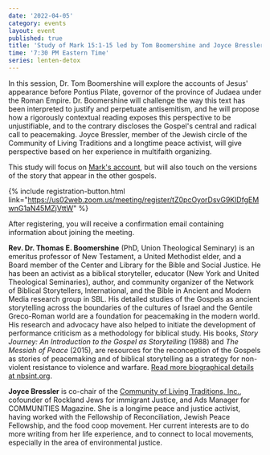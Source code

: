 ```yaml
---
date: '2022-04-05'
category: events
layout: event
published: true
title: 'Study of Mark 15:1-15 led by Tom Boomershine and Joyce Bressler'
time: '7:30 PM Eastern Time'
series: lenten-detox
---
```

In this session, Dr. Tom Boomershine will explore the accounts of Jesus' appearance before Pontius Pilate, governor of the province of Judaea under the Roman Empire. Dr. Boomershine will challenge the way this text has been interpreted to justify and perpetuate antisemitism, and he will propose how a rigorously contextual reading exposes this perspective to be unjustifiable, and to the contrary discloses the Gospel's central and radical call to peacemaking. Joyce Bressler, member of the Jewish circle of the Community of Living Traditions and a longtime peace activist, will give perspective based on her experience in multifaith organizing.

This study will focus on [Mark's account](https://bible.oremus.org/?ql=511340094), but will also touch on the versions of the story that appear in the other gospels.

{% include registration-button.html link="https://us02web.zoom.us/meeting/register/tZ0pcOyorDsvG9KlDfgEMwnG1aN45MZjVttW" %}

After registering, you will receive a confirmation email containing information about joining the meeting.

**Rev. Dr. Thomas E. Boomershine** (PhD, Union Theological Seminary) is an emeritus professor of New Testament, a United Methodist elder, and a Board member of the Center and Library for the Bible and Social Justice. He has been an activist as a biblical storyteller, educator (New York and United Theological Seminaries), author, and community organizer of the Network of Biblical Storytellers, International, and the Bible in Ancient and Modern Media research group in SBL. His detailed studies of the Gospels as ancient storytelling across the boundaries of the cultures of Israel and the Gentile Greco-Roman world are a foundation for peacemaking in the modern world. His research and advocacy have also helped to initiate the development of performance criticism as a methodology for biblical study. His books, _Story Journey: An Introduction to the Gospel as Storytelling_ (1988) and _The Messiah of Peace_ (2015), are resources for the reconception of the Gospels as stories of peacemaking and of biblical storytelling as a strategy for non-violent resistance to violence and warfare. [Read more biographical details at nbsint.org](https://www.nbsint.org/about/our-founder-dr-tom-boomershine/).

**Joyce Bressler** is co-chair of the [Community of Living Traditions, Inc.](https://www.facebook.com/CLTMultifaith/), cofounder of Rockland Jews for immigrant Justice, and Ads Manager for COMMUNITIES Magazine. She is a longime peace and justice activist, having worked with the Fellowship of Reconciliation, Jewish Peace Fellowship, and the food coop movement. Her current interests are to do more writing from her life experience, and to connect to local movements, especially in the area of environmental justice.
